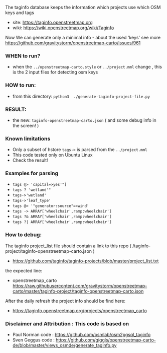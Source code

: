 

The taginfo database keeps the information which projects use which OSM keys and tags
* site: https://taginfo.openstreetmap.org
* wiki: https://wiki.openstreetmap.org/wiki/Taginfo

Now We can generate only a minimal info - about the used 'keys'
see more  https://github.com/gravitystorm/openstreetmap-carto/issues/961

### WHEN to run?
*  when the `../openstreetmap-carto.style` or `../project.mml` change  , this is the 2 input files for detecting osm keys

### HOW to run:
*  from this directory:  `python3  ./generate-taginfo-project-file.py`

### RESULT:
*  the new:  `taginfo-openstreetmap-carto.json`   ( and some debug info in the screen! )

### Known limitations
* Only a subset of hstore `tags->` is parsed from the  `../project.mml`
* This code tested only on Ubuntu Linux
* Check the result!

### Examples for parsing
* `tags @> 'capital=>yes'"]`
* `tags ? 'wetland'"`
* `tags->'wetland' `
* `tags->'leaf_type'`
* `tags @> '"generator:source"=>wind'`
* `tags -> ARRAY['wheelchair',ramp:wheelchair']`
* `tags ?& ARRAY['wheelchair',ramp:wheelchair']`
* `tags ?| ARRAY['wheelchair',ramp:wheelchair']`

### How to debug:
The taginfo project_list file should contain a link to this repo ( /taginfo-project/taginfo-openstreetmap-carto.json )
* https://github.com/taginfo/taginfo-projects/blob/master/project_list.txt

the expected line:
*  openstreetmap_carto  https://raw.githubusercontent.com/gravitystorm/openstreetmap-carto/master/taginfo-project/taginfo-openstreetmap-carto.json

After the daily refresh the project info should be find here:
* https://taginfo.openstreetmap.org/projects/openstreetmap_carto

### Disclaimer and Attribution : This code is based on
* Paul Norman code : https://github.com/osmlab/osm2pgsql_taginfo
* Sven Geggus code : https://github.com/giggls/openstreetmap-carto-de/blob/master/views_osmde/generate_taginfo.py
